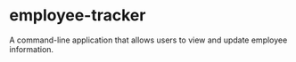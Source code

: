# employee-tracker
A command-line application that allows users to view and update employee information.

